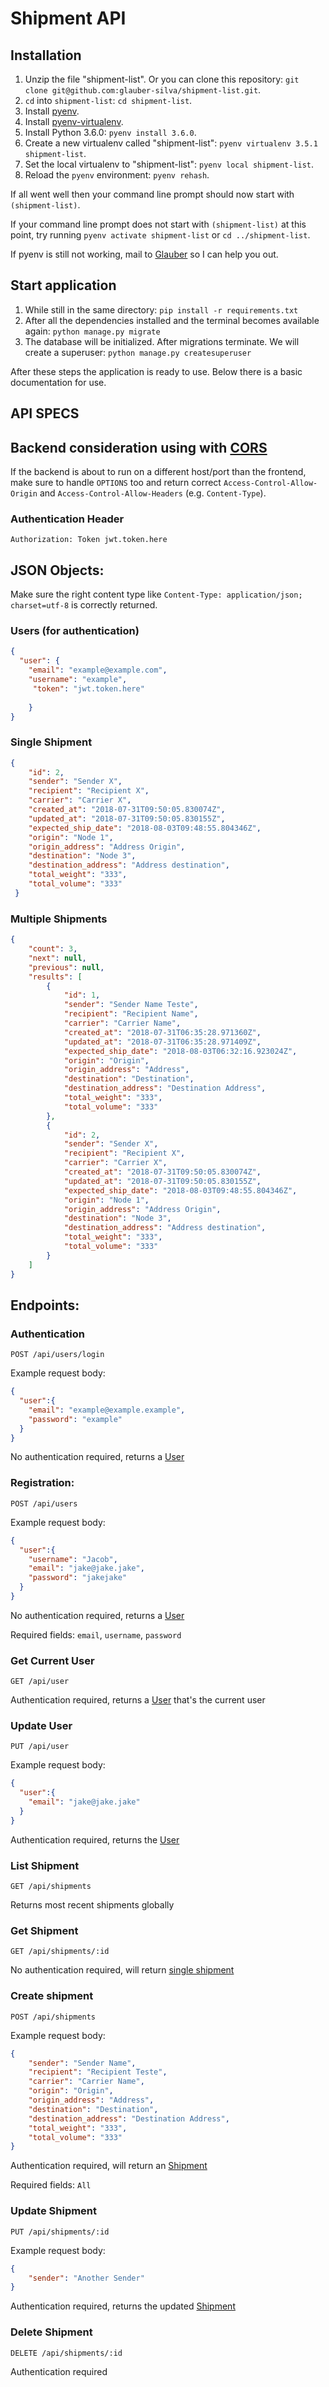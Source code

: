 # Shipment API

## Installation
1. Unzip the file "shipment-list". Or you can clone this repository: `git clone git@github.com:glauber-silva/shipment-list.git`.
2. `cd` into `shipment-list`: `cd shipment-list`.
3. Install [pyenv](https://github.com/yyuu/pyenv#installation).
4. Install [pyenv-virtualenv](https://github.com/yyuu/pyenv-virtualenv#installation).
5. Install Python 3.6.0: `pyenv install 3.6.0`.
6. Create a new virtualenv called "shipment-list": `pyenv virtualenv 3.5.1 shipment-list`.
7. Set the local virtualenv to "shipment-list": `pyenv local shipment-list`.
8. Reload the `pyenv` environment: `pyenv rehash`.

If all went well then your command line prompt should now start with `(shipment-list)`.

If your command line prompt does not start with `(shipment-list)` at this point, try running `pyenv activate shipment-list` or `cd ../shipment-list`. 

If pyenv is still not working, mail to [Glauber](mailto:glauber.lucio.silva@gmail.com) so I can help you out.

## Start application
1. While still in the same directory: `pip install -r requirements.txt` 
2. After all the dependencies installed and the terminal becomes available again: `python manage.py migrate`
3. The database will be initialized. After migrations terminate. We will create a superuser: `python manage.py createsuperuser`

After these steps the application is ready to use. Below there is a basic documentation for use.


## API SPECS

## Backend consideration using with [CORS](https://en.wikipedia.org/wiki/Cross-origin_resource_sharing)

If the backend is about to run on a different host/port than the frontend, make sure to handle `OPTIONS` too and return correct `Access-Control-Allow-Origin` and `Access-Control-Allow-Headers` (e.g. `Content-Type`).

### Authentication Header

`Authorization: Token jwt.token.here`

## JSON Objects:

Make sure the right content type like `Content-Type: application/json; charset=utf-8` is correctly returned.

### Users (for authentication)
```JSON
{
  "user": {
    "email": "example@example.com",
    "username": "example",
     "token": "jwt.token.here"
    
    }
}
```


### Single Shipment
```JSON
{
    "id": 2,
    "sender": "Sender X",
    "recipient": "Recipient X",
    "carrier": "Carrier X",
    "created_at": "2018-07-31T09:50:05.830074Z",
    "updated_at": "2018-07-31T09:50:05.830155Z",
    "expected_ship_date": "2018-08-03T09:48:55.804346Z",
    "origin": "Node 1",
    "origin_address": "Address Origin",
    "destination": "Node 3",
    "destination_address": "Address destination",
    "total_weight": "333",
    "total_volume": "333"
 }
```

### Multiple Shipments

```JSON
{
    "count": 3,
    "next": null,
    "previous": null,
    "results": [
        {
            "id": 1,
            "sender": "Sender Name Teste",
            "recipient": "Recipient Name",
            "carrier": "Carrier Name",
            "created_at": "2018-07-31T06:35:28.971360Z",
            "updated_at": "2018-07-31T06:35:28.971409Z",
            "expected_ship_date": "2018-08-03T06:32:16.923024Z",
            "origin": "Origin",
            "origin_address": "Address",
            "destination": "Destination",
            "destination_address": "Destination Address",
            "total_weight": "333",
            "total_volume": "333"
        },
        {
            "id": 2,
            "sender": "Sender X",
            "recipient": "Recipient X",
            "carrier": "Carrier X",
            "created_at": "2018-07-31T09:50:05.830074Z",
            "updated_at": "2018-07-31T09:50:05.830155Z",
            "expected_ship_date": "2018-08-03T09:48:55.804346Z",
            "origin": "Node 1",
            "origin_address": "Address Origin",
            "destination": "Node 3",
            "destination_address": "Address destination",
            "total_weight": "333",
            "total_volume": "333"
        }
    ]
}
```

## Endpoints:

### Authentication
`POST /api/users/login`

Example request body:
```JSON
{
  "user":{
    "email": "example@example.example",
    "password": "example"
  }
}
```

No authentication required, returns a [User](#users-for-authentication)

### Registration:

`POST /api/users`

Example request body:
```JSON
{
  "user":{
    "username": "Jacob",
    "email": "jake@jake.jake",
    "password": "jakejake"
  }
}
```

No authentication required, returns a [User](#users-for-authentication)

Required fields: `email`, `username`, `password`



### Get Current User

`GET /api/user`

Authentication required, returns a [User](#users-for-authentication) that's the current user
### Update User

`PUT /api/user`

Example request body:
```JSON
{
  "user":{
    "email": "jake@jake.jake"
  }
}
```
Authentication required, returns the [User](#users-for-authentication)

### List Shipment
`GET /api/shipments`

Returns most recent shipments globally

### Get Shipment

`GET /api/shipments/:id`

No authentication required, will return [single shipment](#single-shipment)

### Create shipment

`POST /api/shipments`

Example request body:

```JSON
{
    "sender": "Sender Name",
    "recipient": "Recipient Teste",
    "carrier": "Carrier Name",
    "origin": "Origin",
    "origin_address": "Address",
    "destination": "Destination",
    "destination_address": "Destination Address",
    "total_weight": "333",
    "total_volume": "333"
}
```

Authentication required, will return an [Shipment](#single-shipment)

Required fields: `All`



### Update Shipment

`PUT /api/shipments/:id`

Example request body:

```JSON
{
    "sender": "Another Sender"
}
```

Authentication required, returns the updated [Shipment](#single-shipment)

### Delete Shipment

`DELETE /api/shipments/:id`

Authentication required